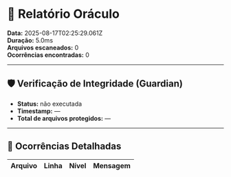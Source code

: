 # 🧾 Relatório Oráculo

**Data:** 2025-08-17T02:25:29.061Z  
**Duração:** 5.0ms  
**Arquivos escaneados:** 0  
**Ocorrências encontradas:** 0

---

## 🛡️ Verificação de Integridade (Guardian)

- **Status:** não executada
- **Timestamp:** —
- **Total de arquivos protegidos:** —

---

## 🚨 Ocorrências Detalhadas

| Arquivo | Linha | Nível | Mensagem |
| ------- | ----- | ----- | -------- |
